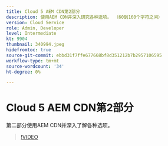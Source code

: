 ```yaml
---
title: Cloud 5 AEM CDN第2部分
description: 使用AEM CDN并深入研究各种选项。 （60到160个字符之间）
version: Cloud Service
role: Admin, Developer
level: Intermediate
kt: 9904
thumbnail: 340994.jpeg
hidefromtoc: true
source-git-commit: ebbd31f7ffe677668bf8d351212b7b2957106595
workflow-type: tm+mt
source-wordcount: '34'
ht-degree: 0%

---
```



# Cloud 5 AEM CDN第2部分

第二部分使用AEM CDN并深入了解各种选项。 

>[!VIDEO](https://video.tv.adobe.com/v/340994/?quality=12&learn=on)
